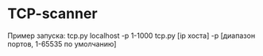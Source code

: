 # TCP-scanner
Пример запуска:
tcp.py localhost -p 1-1000
tcp.py [ip хоста] -p [диапазон портов, 1-65535 по умолчанию]
